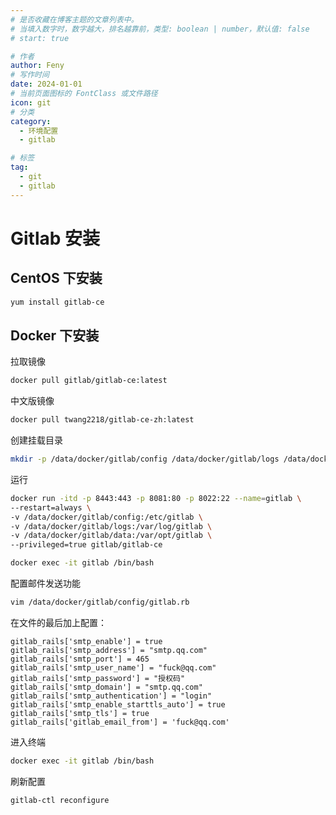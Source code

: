 ```yaml
---
# 是否收藏在博客主题的文章列表中。
# 当填入数字时，数字越大，排名越靠前，类型: boolean | number，默认值: false
# start: true

# 作者
author: Feny
# 写作时间
date: 2024-01-01
# 当前页面图标的 FontClass 或文件路径
icon: git
# 分类
category:
  - 环境配置
  - gitlab

# 标签
tag:
  - git
  - gitlab
---
```


# Gitlab 安装

## CentOS 下安装

```sh
yum install gitlab-ce
```



## Docker 下安装

拉取镜像

```sh
docker pull gitlab/gitlab-ce:latest
```

中文版镜像

```sh
docker pull twang2218/gitlab-ce-zh:latest
```

创建挂载目录

```sh
mkdir -p /data/docker/gitlab/config /data/docker/gitlab/logs /data/docker/gitlab/data
```

运行

```sh
docker run -itd -p 8443:443 -p 8081:80 -p 8022:22 --name=gitlab \
--restart=always \
-v /data/docker/gitlab/config:/etc/gitlab \
-v /data/docker/gitlab/logs:/var/log/gitlab \
-v /data/docker/gitlab/data:/var/opt/gitlab \
--privileged=true gitlab/gitlab-ce
```



```sh
docker exec -it gitlab /bin/bash
```

配置邮件发送功能

```sh
vim /data/docker/gitlab/config/gitlab.rb
```

在文件的最后加上配置：

```
gitlab_rails['smtp_enable'] = true
gitlab_rails['smtp_address'] = "smtp.qq.com"
gitlab_rails['smtp_port'] = 465
gitlab_rails['smtp_user_name'] = "fuck@qq.com"
gitlab_rails['smtp_password'] = "授权码"
gitlab_rails['smtp_domain'] = "smtp.qq.com"
gitlab_rails['smtp_authentication'] = "login"
gitlab_rails['smtp_enable_starttls_auto'] = true
gitlab_rails['smtp_tls'] = true
gitlab_rails['gitlab_email_from'] = 'fuck@qq.com'
```

进入终端

```sh
docker exec -it gitlab /bin/bash
```

刷新配置

```sh
gitlab-ctl reconfigure
```

